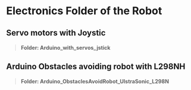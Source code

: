 # Electronics Folder of the Robot 
## Servo motors with Joystic 
 > #### Folder: Arduino_with_servos_jstick
## Arduino Obstacles avoiding robot with L298NH
> #### Folder: Arduino_ObstaclesAvoidRobot_UlstraSonic_L298N
